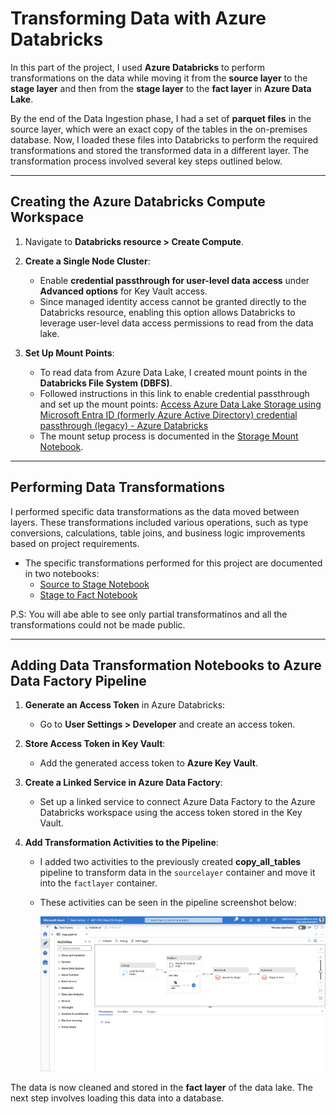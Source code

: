 # Transforming Data with Azure Databricks

In this part of the project, I used **Azure Databricks** to perform transformations on the data while moving it from the **source layer** to the **stage layer** and then from the **stage layer** to the **fact layer** in **Azure Data Lake**.

By the end of the Data Ingestion phase, I had a set of **parquet files** in the source layer, which were an exact copy of the tables in the on-premises database. Now, I loaded these files into Databricks to perform the required transformations and stored the transformed data in a different layer. The transformation process involved several key steps outlined below.

---

## Creating the Azure Databricks Compute Workspace

1. Navigate to **Databricks resource > Create Compute**.
   
2. **Create a Single Node Cluster**:
   - Enable **credential passthrough for user-level data access** under **Advanced options** for Key Vault access.
   - Since managed identity access cannot be granted directly to the Databricks resource, enabling this option allows Databricks to leverage user-level data access permissions to read from the data lake.

3. **Set Up Mount Points**:
   - To read data from Azure Data Lake, I created mount points in the **Databricks File System (DBFS)**.
   - Followed instructions in this link to enable credential passthrough and set up the mount points: [Access Azure Data Lake Storage using Microsoft Entra ID (formerly Azure Active Directory) credential passthrough (legacy) - Azure Databricks](https://learn.microsoft.com/en-us/azure/databricks/data-governance/credential-passthrough/adls-passthrough#--azure-data-lake-storage-gen2-1)
   - The mount setup process is documented in the [Storage Mount Notebook](./Storage%20Mount%20Notebook.ipynb).

---

## Performing Data Transformations

I performed specific data transformations as the data moved between layers. These transformations included various operations, such as type conversions, calculations, table joins, and business logic improvements based on project requirements.

- The specific transformations performed for this project are documented in two notebooks:
  - [Source to Stage Notebook](./Source_to_Stage.ipynb)
  - [Stage to Fact Notebook](./Stage_to_Fact.ipynb)

P.S: You will abe able to see only partial transformatinos and all the transformations could not be made public.

---

## Adding Data Transformation Notebooks to Azure Data Factory Pipeline

1. **Generate an Access Token** in Azure Databricks:
   - Go to **User Settings > Developer** and create an access token.
   
2. **Store Access Token in Key Vault**:
   - Add the generated access token to **Azure Key Vault**.

3. **Create a Linked Service in Azure Data Factory**:
   - Set up a linked service to connect Azure Data Factory to the Azure Databricks workspace using the access token stored in the Key Vault.

4. **Add Transformation Activities to the Pipeline**:
   - I added two activities to the previously created **copy_all_tables** pipeline to transform data in the `sourcelayer` container and move it into the `factlayer` container.
   - These activities can be seen in the pipeline screenshot below:

     ![Pipeline](./img/Pipeline.png)

The data is now cleaned and stored in the **fact layer** of the data lake. The next step involves loading this data into a database.